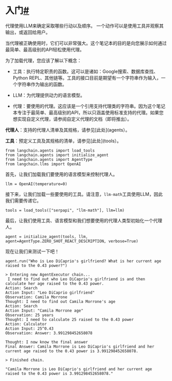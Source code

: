 

入门[#](#getting-started "到这个标题的永久链接")
====================================

代理使用LLM来确定采取哪些行动以及顺序。
一个动作可以是使用工具并观察其输出，或返回给用户。

当代理被正确使用时，它们可以非常强大。这个笔记本的目的是向您展示如何通过最简单、最高级别的API轻松使用代理。

为了加载代理，您应该了解以下概念：

* 工具：执行特定职责的函数。这可以是诸如：Google搜索、数据库查找、Python REPL、其他链等。工具的接口目前是期望有一个字符串作为输入，一个字符串作为输出的函数。

* LLM：为代理提供动力的语言模型。

* 代理：要使用的代理。这应该是一个引用支持代理类的字符串。因为这个笔记本专注于最简单、最高级别的API，所以只涵盖使用标准支持的代理。如果您想实现自定义代理，请参阅自定义代理的文档（即将推出）。

**代理人**：支持的代理人清单及其规格，请参见[此处](agents）。

**工具**：预定义工具及其规格的清单，请参见[此处](tools）。

```
from langchain.agents import load_tools
from langchain.agents import initialize_agent
from langchain.agents import AgentType
from langchain.llms import OpenAI

```

首先，让我们加载我们要使用的语言模型来控制代理人。

```
llm = OpenAI(temperature=0)

```

接下来，让我们加载一些要使用的工具。请注意，`llm-math`工具使用LLM，因此我们需要传递它。

```
tools = load_tools(["serpapi", "llm-math"], llm=llm)

```

最后，让我们使用工具、语言模型和我们想要使用的代理人类型初始化一个代理人。

```
agent = initialize_agent(tools, llm, agent=AgentType.ZERO_SHOT_REACT_DESCRIPTION, verbose=True)

```

现在让我们来测试一下吧！

```
agent.run("Who is Leo DiCaprio's girlfriend? What is her current age raised to the 0.43 power?")

```

```
> Entering new AgentExecutor chain...
 I need to find out who Leo DiCaprio's girlfriend is and then calculate her age raised to the 0.43 power.
Action: Search
Action Input: "Leo DiCaprio girlfriend"
Observation: Camila Morrone
Thought: I need to find out Camila Morrone's age
Action: Search
Action Input: "Camila Morrone age"
Observation: 25 years
Thought: I need to calculate 25 raised to the 0.43 power
Action: Calculator
Action Input: 25^0.43
Observation: Answer: 3.991298452658078

Thought: I now know the final answer
Final Answer: Camila Morrone is Leo DiCaprio's girlfriend and her current age raised to the 0.43 power is 3.991298452658078.

> Finished chain.

```

```
"Camila Morrone is Leo DiCaprio's girlfriend and her current age raised to the 0.43 power is 3.991298452658078."

```

